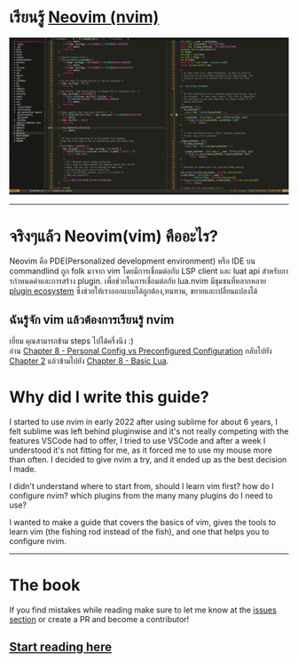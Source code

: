 # เรียนรู้ [Neovim (nvim)](https://github.com/neovim/neovim)

![nvim Screenshot](./media/preview.png)

---

# จริงๆแล้ว Neovim(vim) คืออะไร?

Neovim คือ PDE(Personalized development environment) หรือ IDE บน commandlind ถูก folk มาจาก vim โดยมีการเชื่อมต่อกับ LSP client และ luat api สําหรับการกําหนดค่าและการสร้าง plugin.
เพื่อช่วยในการเชื่อมต่อกับ lua.nvim มีชุมชนที่หลากหลาย [plugin ecosystem](https://github.com/rockerBOO/awesome-neovim) ซึ่งช่วยให้เราออกแบบได้ถูกต้อง,ทนทาน, ขยายและเปลี่ยนแปลงได้

## ฉันรู้จัก vim แล้วต้องการเรียนรู้ nvim

เยี่ยม คุณสามารถข้าม steps ไปได้ครึ่งนึง :) \
อ่าน [Chapter 8 - Personal Config vs Preconfigured Configuration](https://ofirgall.github.io/learn-nvim/chapters/08-advanced-config.html#personal-config-vs-preconfigured-configuration) กลับไปยัง [Chapter 2](https://ofirgall.github.io/learn-nvim/chapters/02-basic-config.md) แล้วข้ามไปยัง [Chapter 8 - Basic Lua](https://ofirgall.github.io/learn-nvim/chapters/08-advanced-config.html#basic-lua).

# Why did I write this guide?

I started to use nvim in early 2022 after using sublime for about 6 years, I felt sublime was left behind pluginwise and it's not really competing with the features VSCode had to offer, I tried to use VSCode and after a week I understood it's not fitting for me, as it forced me to use my mouse more than often. I decided to give nvim a try, and it ended up as the best decision I made.

I didn't understand where to start from, should I learn vim first? how do I configure nvim? which plugins from the many many plugins do I need to use?

I wanted to make a guide that covers the basics of vim, gives the tools to learn vim (the fishing rod instead of the fish), and one that helps you to configure nvim.

---

# The book

If you find mistakes while reading make sure to let me know at the [issues section](https://github.com/ofirgall/learn-nvim/issues) or create a PR and become a contributor!

## [Start reading here](https://ofirgall.github.io/learn-nvim/)
